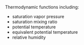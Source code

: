 Thermodynamic functions including:

* saturation vapor pressure
* saturation mixing ratio
* potential temperature
* equivalent potential temperature
* relative humidity

